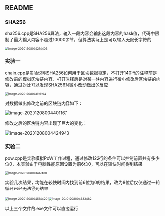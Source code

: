 ## README

### SHA256

sha256.cpp是SHA256算法，输入一段内容会输出这段内容的hash值，代码中限制了最大输入内容不超过10000字节，但算法实际上是可以输入无限长字符的

<img src="C:\Users\Dell\Desktop\blockchainCourse\zhaoqingyun\work1\README.assets\image-20201208004214403-1607393379140.png" alt="image-20201208004214403" style="zoom:67%;" />



### 实验一

chain.cpp是实验说明SHA256如何用于区块数据锁定，不打开140行的注释前是修改前的模拟区块链内容，打开注释后是对某一块内容进行微小修改后区块链的内容，通过对比可以发现SHA256对微小改动做出的反应

<img src="C:\Users\Dell\Desktop\blockchainCourse\zhaoqingyun\work1\README.assets\image-20201208003116194.png" alt="image-20201208003116194" style="zoom:67%;" />

对数据做出修改之前的区块链内容如下：

![image-20201208004401167](C:\Users\Dell\Desktop\blockchainCourse\zhaoqingyun\work1\README.assets\image-20201208004401167.png)

修改之后的区块链内容出现了巨大的变化：

![image-20201208004424943](C:\Users\Dell\Desktop\blockchainCourse\zhaoqingyun\work1\README.assets\image-20201208004424943.png)



### 实验二

pow.cpp是实验模拟PoW工作过程，通过修改122行的条件可以控制前置共有多少位0，本实验由于电脑性能原因设置为前6位0，可以在较快时间得到结果

<img src="C:\Users\Dell\Desktop\blockchainCourse\zhaoqingyun\work1\README.assets\image-20201208003417460.png" alt="image-20201208003417460" style="zoom:67%;" />

实验几次结果，均能在较快时间内找到前6位为0的结果，改为8位后仅仅通过一轮循环已经无法得到结果

<img src="C:\Users\Dell\Desktop\blockchainCourse\zhaoqingyun\work1\README.assets\image-20201208004514420.png" alt="image-20201208004514420" style="zoom:67%;" />

<img src="C:\Users\Dell\Desktop\blockchainCourse\zhaoqingyun\work1\README.assets\image-20201208004533482.png" alt="image-20201208004533482" style="zoom:67%;" />

以上三个文件的.exe文件可以直接运行






